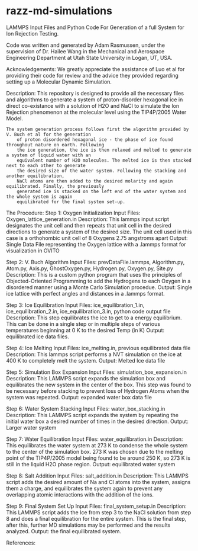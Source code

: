 # razz-md-simulations
LAMMPS Input Files and Python Code For Generation of a full System for Ion Rejection Testing. 

Code was written and generated by Adam Rasmussen, under the supervision of Dr. Hailee Wang in the Mechanical and Aerospace Engineering Department at Utah State University in Logan, UT, USA. 

Acknowledgements:
	We greatly appreciate the assistance of Luo et al for providing their code for review and the advice 
		they provided regarding setting up a Molecular Dynamic Simulation. 

Description:
	This repository is designed to provide all the necessary files and algorithms to generate a system of 
		proton-disorder hexagonal ice in direct co-existance with a solution of H2O and NaCl to 
		simulate the Ion Rejection phenomenon at the molecular level using the TIP4P/2005 Water Model. 

	The system generation process follows first the algorithm provided by V. Buch et al for the generation
		of proton disordered hexagonal ice - the phase of ice found throughout nature on earth. Following
		the ice generation, the ice is then relaxed and melted to generate a system of liquid water with an 
		equivalent number of H2O molecules. The melted ice is then stacked next to each other to generate 
		the desired size of the water system. Following the stacking and another equilibration, 
		NaCl atoms are then added to the desired molarity and again equilibrated. Finally, the previously 
		generated ice is stacked on the left end of the water system and the whole system is again
		equilibrated for the final system set-up. 

The Procedure:
Step 1: Oxygen Initialization
	Input Files: Oxygen_lattice_generation.in
	Description: This lammps input script designates the unit cell and then repeats that unit cell in the
			desired directions to generate a system of the desired size. 
		     The unit cell used in this case is a orthohombic unit cell of 8 Oxygens 2.75 angstroms apart
	Output: Single Data File representing the Oxygen lattice with a .lammps format for visualization in OVITO 

Step 2: V. Buch Algorithm
	Input Files: prevDataFile.lammps, Algorithm.py, Atom.py, Axis.py, GhostOxygen.py, Hydrogen.py, Oxygen.py,
				Site.py
	Description: This is a custom python program that uses the principles of Objected-Oriented Programming
			to add the Hydrogens to each Oxygen in a disordered manner using a Monte Carlo Simulation
			procedue. 
	Output: Single ice lattice with perfect angles and distances in a .lammps format.

Step 3: Ice Equilibration
	Input Files: ice_equilibration_1.in, ice_equilibration_2.in, ice_equilibration_3.in, python code output file
	Description: This step equilibrates the ice to get to a energy equilibrium. This can be done in a single step
			or in multiple steps of various temperatures beginning at 0 K to the desired Temp (in K)
	Output: equilibrated ice data files. 

Step 4: Ice Melting
	Input Files: ice_melting.in, previous equilibrated data file
	Description: This lammps script performs a NVT simulation on the ice at 400 K to completely melt the system.
	Output: Melted Ice data file

Step 5: Simulation Box Expansion
	Input Files: simulation_box_expansion.in
	Description: This LAMMPS script expands the simulation box and equilibrates the new system in the center
			of the box. This step was found to be necessary before stacking to prevent loss of 
			Hydrogen Atoms when the system was repeated. 
	Output: expanded water box data file

Step 6: Water System Stacking
	Input Files: water_box_stacking.in
	Description: This LAMMPS script expands the system by repeating the initial water box a desired number
			of times in the desired direction. 
	Output: Larger water system

Step 7: Water Equilibration
	Input Files: water_equilibration.in
	Description: This equilibrates the water system at 273 K to condense the whole system to the center
			of the simulation box. 273 K was chosen due to the melting point of the TIP4P/2005 model
			being found to be around 250 K, so 273 K is still in the liquid H2O phase region. 
	Output: equilibrated water system

Step 8: Salt Addition
	Input Files: salt_addition.in
	Description: This LAMMPS script adds the desired amount of Na and Cl atoms into the system, assigns them
			a charge, and equilibrates the system again to prevent any overlapping atomic interactions
			with the addition of the ions.

Step 9: Final System Set Up
	Input Files: final_system_setup.in
	Description: This LAMMPS script adds the Ice from step 3 to the NaCl solution from step 8 and does a 
			final equilibration for the entire system. This is the final step, after this, further
			MD simulations may be performed and the results analyzed. 
	Output: the final equilibrated system.


References:

